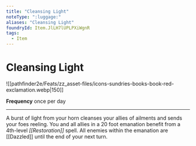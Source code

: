 ```yaml
---
title: "Cleansing Light"
noteType: ":luggage:"
aliases: "Cleansing Light"
foundryId: Item.JlLH7lUPLPXiWgnR
tags:
  - Item
---
```


# Cleansing Light
![[pathfinder2e/Feats/zz_asset-files/icons-sundries-books-book-red-exclamation.webp|150]]

**Frequency** once per day

* * *

A burst of light from your horn cleanses your allies of ailments and sends your foes reeling. You and all allies in a 20 foot emanation benefit from a 4th-level _[[Restoration]]_ spell. All enemies within the emanation are [[Dazzled]] until the end of your next turn.
